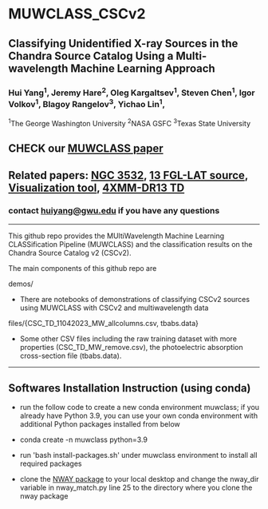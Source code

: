 # MUWCLASS_CSCv2
 
## Classifying Unidentified X-ray Sources in the Chandra Source Catalog Using a Multi-wavelength Machine Learning Approach

### Hui Yang<sup>1</sup>, Jeremy Hare<sup>2</sup>, Oleg Kargaltsev<sup>1</sup>, Steven Chen<sup>1</sup>, Igor Volkov<sup>1</sup>,  Blagoy Rangelov<sup>3</sup>, Yichao Lin<sup>1</sup>,
<sup>1</sup>The George Washington University <sup>2</sup>NASA GSFC <sup>3</sup>Texas State University

## CHECK our [MUWCLASS paper](https://ui.adsabs.harvard.edu/abs/2022ApJ...941..104Y/abstract)
## Related papers: [NGC 3532](https://ui.adsabs.harvard.edu/abs/2023ApJ...948...59C/abstract), [13 FGL-LAT source](https://ui.adsabs.harvard.edu/abs/2024ApJ...961...26R/abstract), [Visualization tool](https://ui.adsabs.harvard.edu/abs/2021RNAAS...5..102Y/abstract), [4XMM-DR13 TD](https://ui.adsabs.harvard.edu/abs/2024arXiv240215684L/abstract)

### contact huiyang@gwu.edu if you have any questions

--- 

This github repo provides the MUltiWavelength Machine Learning CLASSification Pipeline (MUWCLASS) and the classification results on the Chandra Source Catalog v2 (CSCv2).

The main components of this github repo are

demos/
- There are notebooks of demonstrations of classifying CSCv2 sources using MUWCLASS with CSCv2 and multiwavelength data

files/{CSC_TD_11042023_MW_allcolumns.csv, tbabs.data}
- Some other CSV files including the raw training dataset with more properties (CSC_TD_MW_remove.csv), the photoelectric absorption cross-section file (tbabs.data).

--- 

## Softwares Installation Instruction (using conda)

* run the follow code to create a new conda environment muwclass; if you already have Python 3.9, you can use your own conda environment with additional Python packages installed from below

* conda create -n muwclass python=3.9

* run 'bash install-packages.sh' under muwclass environment to install all required packages 

* clone the [NWAY package](https://github.com/JohannesBuchner/nway) to your local desktop and change the nway_dir variable in nway_match.py line 25 to the directory where you clone the nway package

 




